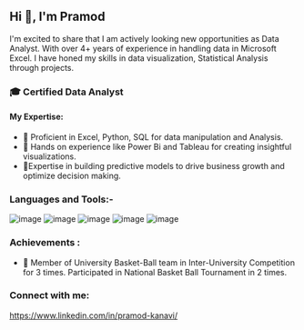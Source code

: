 ## Hi 👋, I'm Pramod

I'm excited to share that I am actively looking new opportunities as Data Analyst. With over 4+ years of experience in handling data in Microsoft Excel. I have honed my skills in data visualization, Statistical Analysis through projects.

### 🎓 Certified Data Analyst
#### My Expertise:
- 🥇 Proficient in Excel, Python, SQL for data manipulation and Analysis.
- 🥇 Hands on experience like Power Bi and Tableau for creating insightful visualizations.
- 🥇Expertise in building predictive models to drive business growth and optimize decision making.

### Languages and Tools:-
![image](https://github.com/user-attachments/assets/34cb4ec0-4fe2-4a39-b9b2-8028e515b458)
![image](https://github.com/user-attachments/assets/3f15c1a9-af71-42a5-9049-e836e12b481a)
![image](https://github.com/user-attachments/assets/e3b9e25b-56d0-4bc6-8675-a5607dc8ad70)
![image](https://github.com/user-attachments/assets/2be00422-8192-44d2-b818-8ae8e1dee0ca)
![image](https://github.com/user-attachments/assets/cd90001b-097d-4baf-9120-1ce7c21cfe17)

### Achievements :
- 🏀 Member of University Basket-Ball team in Inter-University Competition for 3 times. Participated in National Basket Ball Tournament in 2 times.

### Connect with me:
https://www.linkedin.com/in/pramod-kanavi/
